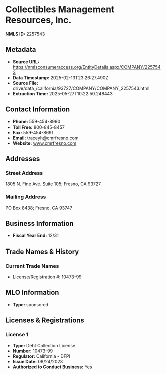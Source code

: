 # Collectibles Management Resources, Inc.

**NMLS ID:** 2257543

## Metadata
- **Source URL:** https://nmlsconsumeraccess.org/EntityDetails.aspx/COMPANY/2257543
- **Data Timestamp:** 2025-02-13T23:26:27.490Z
- **Source File:** drive/data_/california/93727/COMPANY/COMPANY_2257543.html
- **Extraction Time:** 2025-05-27T10:22:50.248443

## Contact Information
- **Phone:** 559-454-8990
- **Toll Free:** 800-845-8457
- **Fax:** 559-454-8691
- **Email:** traceyh@cmrfresno.com
- **Website:** www.cmrfresno.com

## Addresses
### Street Address
1805 N. Fine Ave. Suite 105; Fresno, CA 93727

### Mailing Address
PO Box 8438; Fresno, CA 93747

## Business Information
- **Fiscal Year End:** 12/31

## Trade Names & History
### Current Trade Names
- License/Registration #: 10473-99

## MLO Information
- **Type:** sponsored

## Licenses & Registrations

### License 1
- **Type:** Debt Collection License
- **Number:** 10473-99
- **Regulator:** California - DFPI
- **Issue Date:** 08/24/2023
- **Authorized to Conduct Business:** Yes
